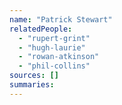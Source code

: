 ```yaml
---
name: "Patrick Stewart"
relatedPeople:
  - "rupert-grint"
  - "hugh-laurie"
  - "rowan-atkinson"
  - "phil-collins"
sources: []
summaries:
---
```


